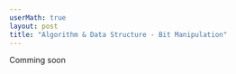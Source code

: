 ```yaml
---
userMath: true
layout: post
title: "Algorithm & Data Structure - Bit Manipulation"
---
```


Comming soon


